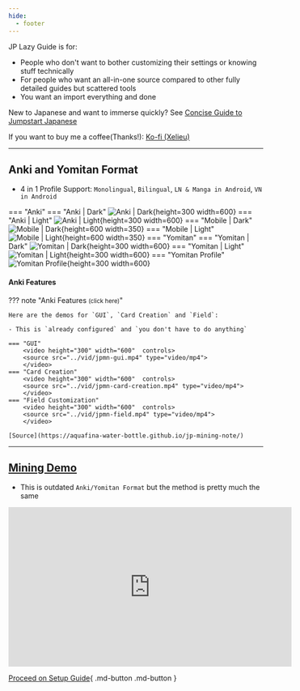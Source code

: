 ```yaml
---
hide:
  - footer
---
```


JP Lazy Guide is for:

- People who don't want to bother customizing their settings or knowing stuff technically
- For people who want an all-in-one source compared to other fully detailed guides but scattered tools
- You want an import everything and done

New to Japanese and want to immerse quickly? See [Concise Guide to Jumpstart Japanese](conciseGuideToJumpstartJP.md)

If you want to buy me a coffee(Thanks!): [Ko-fi (Xelieu)](https://ko-fi.com/xelieu)

---

## Anki and Yomitan Format

- 4 in 1 Profile Support: `Monolingual`, `Bilingual`, `LN & Manga in Android`, `VN in Android`

=== "Anki"
    === "Anki | Dark"
        ![Anki | Dark](../img/jpmn-dark.png){height=300 width=600}
    === "Anki | Light"
        ![Anki | Light](../img/jpmn-light.png){height=300 width=600}
    === "Mobile | Dark"
        ![Mobile | Dark](../img/mobile-jpmn-dark.png){height=600 width=350}
    === "Mobile | Light"
        ![Mobile | Light](../img/mobile-jpmn-light.png){height=600 width=350}
=== "Yomitan"
    === "Yomitan | Dark"
        ![Yomitan | Dark](../img/yomitan-dark.png){height=300 width=600}
    === "Yomitan | Light"
        ![Yomitan | Light](../img/yomitan-light.png){height=300 width=600}
    === "Yomitan Profile"
        ![Yomitan Profile](../img/yomitan-profiles.png){height=300 width=600}

#### Anki Features

??? note "Anki Features <small>(click here)</small>"

    Here are the demos for `GUI`, `Card Creation` and `Field`:
        
    - This is `already configured` and `you don't have to do anything`
    
    === "GUI"
        <video height="300" width="600"  controls>
        <source src="../vid/jpmn-gui.mp4" type="video/mp4">
        </video>
    === "Card Creation"
        <video height="300" width="600"  controls>
        <source src="../vid/jpmn-card-creation.mp4" type="video/mp4">
        </video>
    === "Field Customization"
        <video height="300" width="600"  controls>
        <source src="../vid/jpmn-field.mp4" type="video/mp4">
        </video>
    
    [Source](https://aquafina-water-bottle.github.io/jp-mining-note/)

---

## [Mining Demo](https://youtu.be/seAMOvIiFcw)
- This is outdated `Anki/Yomitan Format` but the method is pretty much the same

<iframe width="560" height="315" src="https://www.youtube.com/embed/seAMOvIiFcw" title="Mining Demo" frameborder="0" allow="accelerometer; autoplay; clipboard-write; encrypted-media; gyroscope; picture-in-picture; web-share" allowfullscreen></iframe>


[Proceed on Setup Guide](setup.md){ .md-button .md-button }